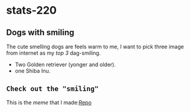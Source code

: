 # stats-220
## Dogs with smiling 

The cute smelling dogs are feels warm to me, I want to pick three image from internet as my *top 3* dag-smiling.  
* Two Golden retriever (yonger and older).
* one Shiba Inu.

 ## ```Check out the "smiling"  ```
 This is the *meme* that I made:[Repo](https://she840.github.io/stats220/)
